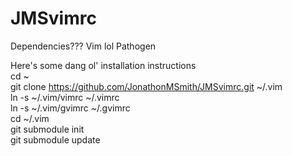 # JMSvimrc

Dependencies???
Vim lol
Pathogen

Here's some dang ol' installation instructions  
cd ~  
git clone https://github.com/JonathonMSmith/JMSvimrc.git ~/.vim  
ln -s ~/.vim/vimrc ~/.vimrc  
ln -s ~/.vim/gvimrc ~/.gvimrc  
cd ~/.vim  
git submodule init  
git submodule update  
